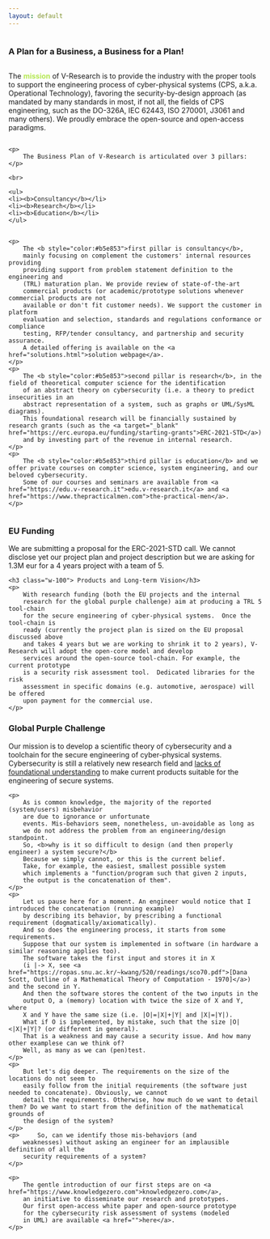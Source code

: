 ```yaml
---
layout: default
---
```


<div class="row b-cont-margin" style="display:grid">
    <h3 class="w-100"> A Plan for a Business, a Business for a Plan! </h3>
       <p>
        The <b style="color:#b5e853">mission</b> of V-Research is to provide the industry with the proper tools to support
        the engineering process of cyber-physical systems (CPS, a.k.a. Operational Technology), favoring the security-by-design approach
        (as mandated by many standards in most, if not all, the fields of CPS engineering, such as the DO-326A, IEC 62443, ISO 270001, J3061 and many others). 
        We proudly embrace the open-source and open-access paradigms.
    </p>

    <p>
        The Business Plan of V-Research is articulated over 3 pillars:
    </p>

    <br>

    <ul>
	<li><b>Consultancy</b></li>
	<li><b>Research</b></li>
	<li><b>Education</b></li>
    </ul>


    <p>
		The <b style="color:#b5e853">first pillar is consultancy</b>,
		mainly focusing on complement the customers' internal resources providing
		providing support from problem statement definition to the engineering and
		(TRL) maturation plan. We provide review of state-of-the-art
		commercial products (or academic/prototype solutions whenever commercial products are not
		available or don't fit customer needs). We support the customer in platform
		evaluation and selection, standards and regulations conformance or compliance
		testing, RFP/tender consultancy, and partnership and security assurance.
		A detailed offering is available on the <a href="solutions.html">solution webpage</a>.
    </p>
    <p>
		The <b style="color:#b5e853">second pillar is research</b>, in the field of theoretical computer science for the identification
		of an abstract theory on cybersecurity (i.e. a theory to predict insecurities in an
		abstract representation of a system, such as graphs or UML/SysML diagrams).
		This foundational research will be financially sustained by research grants (such as the <a target="_blank" href="https://erc.europa.eu/funding/starting-grants">ERC-2021-STD</a>)
		and by investing part of the revenue in internal research.
    </p>
    <p>
		The <b style="color:#b5e853">third pillar is education</b> and we offer private courses on compter science, system engineering, and our beloved cybersecurity. 
		Some of our courses and seminars are available from <a href="https://edu.v-research.it">edu.v-research.it</a> and <a href="https://www.thepracticalmen.com">the-practical-men</a>.
    </p>
</div>


<div class="row b-cont-margin">
	<h3 class="w-100"> EU Funding</h3>
	<p>
		We are submitting a proposal for the ERC-2021-STD call.  We cannot disclose yet
		our project plan and project description but we are asking for 1.3M
		eur for a 4 years project with a team of 5.
	</p>
</div>

<div class="row b-cont-margin">

	<h3 class="w-100"> Products and Long-term Vision</h3>
	<p>
		With research funding (both the EU projects and the internal
		research for the global purple challenge) aim at producing a TRL 5 tool-chain
		for the secure engineering of cyber-physical systems.  Once the tool-chain is
		ready (currently the project plan is sized on the EU proposal discussed above
		and takes 4 years but we are working to shrink it to 2 years), V-Research will adopt the open-core model and develop
		services around the open-source tool-chain. For example, the current prototype
		is a security risk assessment tool.  Dedicated libraries for the risk
		assessment in specific domains (e.g. automotive, aerospace) will be offered
		upon payment for the commercial use.
	</p>
</div>

<div class="row b-cont-margin">
	<h3 class="w-100"> Global Purple Challenge</h3>
	<p>
		Our mission is to develop a scientific theory of cybersecurity and a toolchain
		for the secure engineering of cyber-physical systems. Cybersecurity is still a
		relatively new research field and
		<a href="https://www.usenix.org/conference/usenixsecurity16/technical-sessions/presentation/herley">lacks of foundational understanding</a>
		to make current products suitable for the engineering of secure systems. 
	</p>

	<p>
		As is common knowledge, the majority of the reported (system/users) misbehavior 
		are due to ignorance or unfortunate
		events. Mis-behaviors seem, nonetheless, un-avoidable as long as
		we do not address the problem from an engineering/design standpoint.
		So, <b>why is it so difficult to design (and then properly engineer) a system secure?</b>
		Because we simply cannot, or this is the current belief.
		Take, for example, the easiest, smallest possible system
		which implements a "function/program such that given 2 inputs,
		the output is the concatenation of them". 
	</p>
	<p>
		Let us pause here for a moment. An engineer would notice that I introduced the concatenation (running example)
		by describing its behavior, by prescribing a functional requirement (dogmatically/axiomatically).
		And so does the engineering process, it starts from some requirements.
		Suppose that our system is implemented in software (in hardware a similar reasoning applies too). 
		The software takes the first input and stores it in X 
		(i |-> X, see <a href="https://ropas.snu.ac.kr/~kwang/520/readings/sco70.pdf">[Dana Scott, Outline of a Mathematical Theory of Computation - 1970]</a>) and the second in Y.
		And then the software stores the content of the two inputs in the 
		output O, a (memory) location with twice the size of X and Y, where
		X and Y have the same size (i.e. |O|=|X|+|Y| and |X|=|Y|).
		What if O is implemented, by mistake, such that the size |O|<|X|+|Y|? (or different in general).
		That is a weakness and may cause a security issue. And how many other examplese can we think of?
		Well, as many as we can (pen)test.
	</p>
	<p>
		But let's dig deeper. The requirements on the size of the locations do not seem to
		easily follow from the initial requirements (the software just needed to concatenate). Obviously, we cannot 
		detail the requirements. Otherwise, how much do we want to detail them? Do we want to start from the definition of the mathematical grounds of
		the design of the system? 
	</p>
	<p> 	So, can we identify those mis-behaviors (and
		weaknesses) without asking an engineer for an implausible definition of all the
		security requirements of a system?
	</p>

	<p>
		The gentle introduction of our first steps are on <a href="https://www.knowledgezero.com">knowledgezero.com</a>,
		an initiative to disseminate our research and prototypes.
		Our first open-access white paper and open-source prototype
		for the cybersecurity risk assessment of systems (modeled
		in UML) are available <a href="">here</a>.
	</p>
</div>
